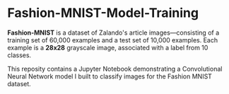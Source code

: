 # Fashion-MNIST-Model-Training

**Fashion-MNIST** is a dataset of Zalando's article images—consisting of a training set of 60,000 examples and a test set of 10,000 examples. Each example is a **28x28** grayscale image, associated with a label from 10 classes. 

This reposity contains a Jupyter Notebook demonstrating a Convolutional Neural Network model I built to classify images for the Fashion MNIST dataset.



